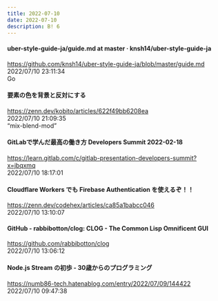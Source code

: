 ```yaml
---
title: 2022-07-10
date: 2022-07-10
description: B! 6
---
```


#### uber-style-guide-ja/guide.md at master · knsh14/uber-style-guide-ja
https://github.com/knsh14/uber-style-guide-ja/blob/master/guide.md<br>
2022/07/10 23:11:34<br>
Go


#### 要素の色を背景と反対にする
https://zenn.dev/kobito/articles/622f49bb6208ea<br>
2022/07/10 21:09:35<br>
“mix-blend-mod”


#### GitLabで学んだ最高の働き方 Developers Summit 2022-02-18
https://learn.gitlab.com/c/gitlab-presentation-developers-summit?x=jbqxmq<br>
2022/07/10 18:17:01<br>


#### Cloudflare Workers でも Firebase Authentication を使えるぞ！！
https://zenn.dev/codehex/articles/ca85a1babcc046<br>
2022/07/10 13:10:07<br>


#### GitHub - rabbibotton/clog: CLOG - The Common Lisp Omnificent GUI
https://github.com/rabbibotton/clog<br>
2022/07/10 13:06:12<br>


#### Node.js Stream の初歩 - 30歳からのプログラミング
https://numb86-tech.hatenablog.com/entry/2022/07/09/144422<br>
2022/07/10 09:47:38<br>


